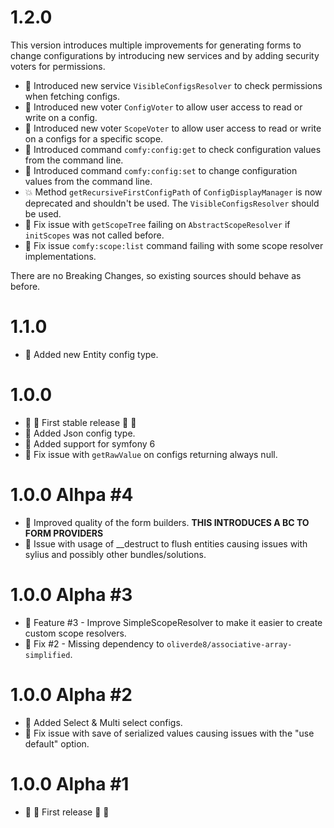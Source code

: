 # 1.2.0 

This version introduces multiple improvements for generating forms to change configurations by introducing new services
and by adding security voters for permissions. 

- :star2: Introduced new service `VisibleConfigsResolver` to check permissions when fetching configs.
- :star2: Introduced new voter `ConfigVoter` to allow user access to read or write on a config.
- :star2: Introduced new voter `ScopeVoter` to allow user access to read or write on a configs for a specific scope.
- :star2: Introduced command `comfy:config:get` to check configuration values from the command line.
- :star2: Introduced command `comfy:config:set` to change configuration values from the command line.
- :collision: Method `getRecursiveFirstConfigPath` of `ConfigDisplayManager` is now deprecated and shouldn't be used. The `VisibleConfigsResolver` should be used.  
- :wrench: Fix issue with `getScopeTree` failing on `AbstractScopeResolver` if `initScopes` was not called before. 
- :wrench: Fix issue `comfy:scope:list` command failing with some scope resolver implementations.

There are no Breaking Changes, so existing sources should behave as before. 

# 1.1.0

- :star2: Added new Entity config type.

# 1.0.0 

- :confetti_ball: :tada: First stable release :tada: :confetti_ball:
- :star2: Added Json config type. 
- :star2: Added support for symfony 6
- :wrench: Fix issue with `getRawValue` on configs returning always null.

# 1.0.0 Alhpa #4

- :star2: Improved quality of the form builders. **THIS INTRODUCES A BC TO FORM PROVIDERS**
- :wrench: Issue with usage of __destruct to flush entities causing issues with sylius and possibly other bundles/solutions.

# 1.0.0 Alpha #3

- :star2: Feature #3 - Improve SimpleScopeResolver to make it easier to create custom scope resolvers. 
- :wrench: Fix #2 - Missing dependency to `oliverde8/associative-array-simplified`.

# 1.0.0 Alpha #2

- :star2: Added Select & Multi select configs.
- :wrench: Fix issue with save of serialized values causing issues with the "use default" option. 

# 1.0.0 Alpha #1
- :confetti_ball: :tada: First release :tada: :confetti_ball:
